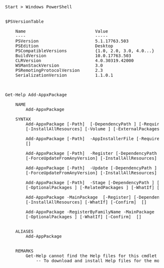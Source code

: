 <pre>


Start > Windows PowerShell


$PSVersionTable

	Name                           Value
	----                           -----
	PSVersion                      5.1.17763.503
	PSEdition                      Desktop
	PSCompatibleVersions           {1.0, 2.0, 3.0, 4.0...}
	BuildVersion                   10.0.17763.503
	CLRVersion                     4.0.30319.42000
	WSManStackVersion              3.0
	PSRemotingProtocolVersion      2.3
	SerializationVersion           1.1.0.1



Get-Help Add-AppxPackage

	NAME
		Add-AppxPackage

	SYNTAX
		Add-AppxPackage [-Path] <string> [-DependencyPath <string[]>] [-RequiredContentGroupOnly] [-ForceApplicationShutdown] [-ForceTargetApplicationShutdown] [-ForceUpdateFromAnyVersion]
		[-InstallAllResources] [-Volume <AppxVolume>] [-ExternalPackages <string[]>] [-OptionalPackages <string[]>] [-RelatedPackages <string[]>] [-WhatIf] [-Confirm]  [<CommonParameters>]

		Add-AppxPackage [-Path] <string> -AppInstallerFile [-RequiredContentGroupOnly] [-ForceTargetApplicationShutdown] [-InstallAllResources] [-Volume <AppxVolume>] [-WhatIf] [-Confirm]
		[<CommonParameters>]

		Add-AppxPackage [-Path] <string> -Register [-DependencyPath <string[]>] [-DisableDevelopmentMode] [-ForceApplicationShutdown] [-ForceTargetApplicationShutdown]
		[-ForceUpdateFromAnyVersion] [-InstallAllResources] [-WhatIf] [-Confirm]  [<CommonParameters>]

		Add-AppxPackage [-Path] <string> -Update [-DependencyPath <string[]>] [-RequiredContentGroupOnly] [-ForceApplicationShutdown] [-ForceTargetApplicationShutdown]
		[-ForceUpdateFromAnyVersion] [-InstallAllResources] [-WhatIf] [-Confirm]  [<CommonParameters>]

		Add-AppxPackage [-Path] <string> -Stage [-DependencyPath <string[]>] [-RequiredContentGroupOnly] [-ForceUpdateFromAnyVersion] [-Volume <AppxVolume>] [-ExternalPackages <string[]>]
		[-OptionalPackages <string[]>] [-RelatedPackages <string[]>] [-WhatIf] [-Confirm]  [<CommonParameters>]

		Add-AppxPackage -MainPackage <string> [-Register] [-DependencyPackages <string[]>] [-ForceApplicationShutdown] [-ForceTargetApplicationShutdown] [-ForceUpdateFromAnyVersion]
		[-InstallAllResources] [-WhatIf] [-Confirm]  [<CommonParameters>]

		Add-AppxPackage -RegisterByFamilyName -MainPackage <string> [-DependencyPackages <string[]>] [-ForceApplicationShutdown] [-ForceTargetApplicationShutdown] [-InstallAllResources]
		[-OptionalPackages <string[]>] [-WhatIf] [-Confirm]  [<CommonParameters>]


	ALIASES
		Add-AppPackage


	REMARKS
		Get-Help cannot find the Help files for this cmdlet on this computer. It is displaying only partial help.
			-- To download and install Help files for the module that includes this cmdlet, use Update-Help.



</pre>
